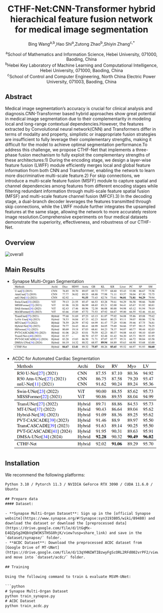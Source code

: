 <div align="center">
<h1>CTHF-Net:CNN-Transformer hybrid hierachical feature fusion network for medical image segmentation</h1>

Bing Wang<sup>a,b</sup>,Hao Shi<sup>a</sup>,Zutong Zhao<sup>b</sup>,Shiyin Zhang<sup>c,*</sup>

<div><sup>a</sup>School of Mathematics and Information Science, Hebei University, 071000, Baoding, China</div>
<div><sup>b</sup>Hebei Key Laboratory of Machine Learning and Computational Intelligence, Hebei University, 071000, Baoding, China</div>
<div><sup>c</sup>School of Control and Computer Engineering, North China Electric Power University, 071003, Baoding, China</div>

</div>

## Abstract
Medical image segmentation’s accuracy is crucial for clinical analysis and diagnosis.CNN-Transformer based hybrid approaches show great potential in medical image segmentation due to their complementarity in modeling local and long-range contextual dependencies.However, the features extracted by Convolutional neural network(CNN) and Transformers differ in terms of modality
and property, simplistic or inappropriate fusion strategies are insufficient to fully leverage their complementary strengths, making it difficult for the model to achieve optimal segmentation performance.To address this challenge, we propose CTHF-Net that implements a three-phase fusion mechanism to fully exploit the complementary strengths of these architectures:1) During the encoding
stage, we design a layer-wise feature fusion (LWFF) module efficiently merges local and global feature information from both CNN and Transformer, enabling the network to learn more discriminative multi-scale feature.2) For skip connections, we introduce a multi-scale feature fusion (MSFF) module to capture spatial and channel dependencies among features from different encoding stages while filtering redundant information through multi-scale feature spatial fusion (MFSF) and multi-scale feature channel fusion (MFCF).3) In the decoding stage, a dual-branch decoder leverages the features transmitted through skip connections, while the
LWFF module further integrates the upsampled features at the same stage, allowing the network to more accurately restore image resolution.Comprehensive experiments on four medical datasets demonstrate the superiority, effectiveness, and robustness of our CTHF-Net.

## Overview
<img src="./assets/Overrall.png" alt="overall"  />

## Main Results
- Synapse Multi-Organ Segmentation
![Synapse](./assets/Synapse.png)

- ACDC for Automated Cardiac Segmentation
![ACDC](./assets/ACDC.png)

## Installation
We recommend the following platforms: 

```
Python 3.10 / Pytorch 11.3 / NVIDIA GeForce RTX 3090 / CUDA 11.6.0 / Ubuntu

## Prepare data
#### Dataset:

- **Synapse Multi-Organ Dataset**: Sign up in the [official Synapse website](https://www.synapse.org/#!Synapse:syn3193805/wiki/89480) and download the dataset or download the [preprocessed data](https://drive.google.com/file/d/1tGqMx-E4QZpSg2HQbVq5W3KSTHSG0hjK/view?usp=share_link) and save in the `dataset/synapse/` folder.
- **ACDC Dataset**: Download the preprocessed ACDC dataset from [Google Drive of MT-UNet](https://drive.google.com/file/d/13qYHNIWTIBzwyFgScORL2RFd002vrPF2/view) and move into `dataset/acdc/` folder.

## Training

Using the following command to train & evaluate MSVM-UNet:

```python
# Synapse Multi-Organ Dataset
python train_synapse.py
# ACDC Dataset
python train_acdc.py
```

